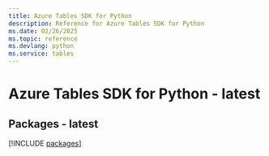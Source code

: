 ```yaml
---
title: Azure Tables SDK for Python
description: Reference for Azure Tables SDK for Python
ms.date: 02/26/2025
ms.topic: reference
ms.devlang: python
ms.service: tables
---
```

# Azure Tables SDK for Python - latest
## Packages - latest
[!INCLUDE [packages](tables-index.md)]
